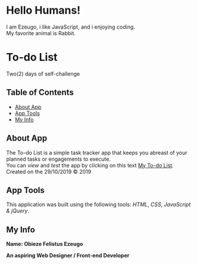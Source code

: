 # Hello Humans!
I am Ezeugo, i like JavaScript, and i enjoying coding.<br>
My favorite animal is Rabbit. 

# To-do List
 Two(2) days of self-challenge

## Table of Contents

* [About App](##aboutapp)
* [App Tools](##apptools)
* [My Info](##myInfo)

## About App

The To-do List is a simple task tracker app that keeps you abreast of your planned tasks or engagements to execute.<br>
You can _view_ and _test_ the app by clicking on this text [My To-do List](https://felistus.github.io/to-do-list/). <br>
Created on the 29/10/2019 &copy; 2019

## App Tools

This application was built using the following tools: _HTML_, _CSS_, _JavaScript & jQuery_.

## My Info

**Name: Obieze Felistus Ezeugo**

**An aspiring Web Designer / Front-end Developer**

